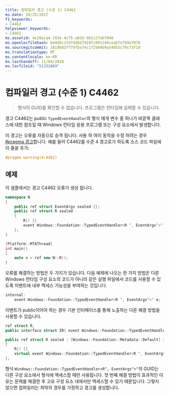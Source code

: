 ```yaml
---
title: 컴파일러 경고 (수준 1) C4462
ms.date: 10/25/2017
f1_keywords:
- C4462
helpviewer_keywords:
- C4462
ms.assetid: 4e20aca4-293e-4c75-a83d-961c27ab7840
ms.openlocfilehash: bd4d5c1fd7dd8d7419fc901149ceab7e769e7076
ms.sourcegitcommit: 1819bd2ff79fba7ec172504b9a34455c70c73f10
ms.translationtype: MT
ms.contentlocale: ko-KR
ms.lasthandoff: 11/09/2018
ms.locfileid: "51331869"
---
```

# <a name="compiler-warning-level-1-c4462"></a>컴파일러 경고 (수준 1) C4462

> 형식의 GUID를 확인할 수 없습니다. 프로그램은 런타임에 실패할 수 있습니다.

경고 C4462는 public `TypedEventHandler`의 형식 매개 변수 중 하나가 바깥쪽 클래스에 대한 참조일 때 Windows 런타임 응용 프로그램 또는 구성 요소에서 발생합니다.

이 경고는 오류를 자동으로 승격 됩니다. 사용 하 여이 동작을 수정 하려는 경우 [#pragma 경고](../../preprocessor/warning.md)합니다. 예를 들어 C4462를 수준 4 경고로가 하도록 소스 코드 파일에이 줄을 추가:

```cpp
#pragma warning(4:4462)
```

## <a name="example"></a>예제

이 샘플에서는 경고 C4462 오류가 생성 됩니다.

```cpp
namespace N
{
    public ref struct EventArgs sealed {};
    public ref struct R sealed
    {
        R() {}
        event Windows::Foundation::TypedEventHandler<R ^, EventArgs^>^ e;
    };
}

[Platform::MTAThread]
int main()
{
    auto x = ref new N::R();
}
```

오류를 해결하는 방법은 두 가지가 있습니다. 다음 예제에 나오는 한 가지 방법은 다른 Windows 런타임 구성 요소의 코드가 아니라 같은 실행 파일에서 코드를 사용할 수 있도록 이벤트에 내부 액세스 가능성을 부여하는 것입니다.

```cpp
internal:
    event Windows::Foundation::TypedEventHandler<R ^, EventArgs^>^ e;
```

이벤트가 public이어야 하는 경우 기본 인터페이스를 통해 노출하는 다른 해결 방법을 사용할 수 있습니다.

```cpp
ref struct R;
public interface struct IR{ event Windows::Foundation::TypedEventHandler<R ^, EventArgs^>^ e;};

public ref struct R sealed : [Windows::Foundation::Metadata::Default] IR
{
    R() {}
    virtual event Windows::Foundation::TypedEventHandler<R ^, EventArgs^>^ e;
};
```

형식 `Windows::Foundation::TypedEventHandler<R^, EventArgs^>^`의 GUID는 다른 구성 요소에서 형식에 액세스할 때만 사용됩니다. 첫 번째 해결 방법이 효과적인 이유는 문제를 해결한 후 고유 구성 요소 내에서만 액세스할 수 있기 때문입니다. 그렇지 않으면 컴파일러는 최악의 경우를 가정하고 경고를 생성합니다.
